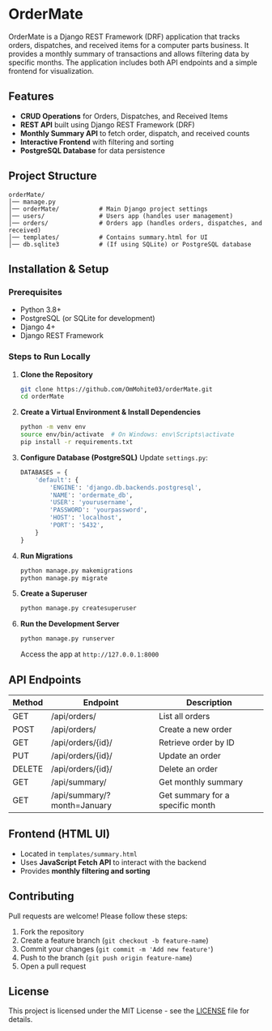 # OrderMate

OrderMate is a Django REST Framework (DRF) application that tracks orders, dispatches, and received items for a computer parts business. It provides a monthly summary of transactions and allows filtering data by specific months. The application includes both API endpoints and a simple frontend for visualization.

## Features
- **CRUD Operations** for Orders, Dispatches, and Received Items
- **REST API** built using Django REST Framework (DRF)
- **Monthly Summary API** to fetch order, dispatch, and received counts
- **Interactive Frontend** with filtering and sorting
- **PostgreSQL Database** for data persistence

## Project Structure
```
orderMate/
│── manage.py
│── orderMate/           # Main Django project settings
│── users/               # Users app (handles user management)
│── orders/              # Orders app (handles orders, dispatches, and received)
│── templates/           # Contains summary.html for UI
│── db.sqlite3           # (If using SQLite) or PostgreSQL database
```

## Installation & Setup

### Prerequisites
- Python 3.8+
- PostgreSQL (or SQLite for development)
- Django 4+
- Django REST Framework

### Steps to Run Locally
1. **Clone the Repository**
   ```bash
   git clone https://github.com/OmMohite03/orderMate.git
   cd orderMate
   ```

2. **Create a Virtual Environment & Install Dependencies**
   ```bash
   python -m venv env
   source env/bin/activate  # On Windows: env\Scripts\activate
   pip install -r requirements.txt
   ```

3. **Configure Database (PostgreSQL)**
   Update `settings.py`:
   ```python
   DATABASES = {
       'default': {
           'ENGINE': 'django.db.backends.postgresql',
           'NAME': 'ordermate_db',
           'USER': 'yourusername',
           'PASSWORD': 'yourpassword',
           'HOST': 'localhost',
           'PORT': '5432',
       }
   }
   ```

4. **Run Migrations**
   ```bash
   python manage.py makemigrations
   python manage.py migrate
   ```

5. **Create a Superuser**
   ```bash
   python manage.py createsuperuser
   ```

6. **Run the Development Server**
   ```bash
   python manage.py runserver
   ```
   Access the app at `http://127.0.0.1:8000`

## API Endpoints
| Method | Endpoint             | Description                   |
|--------|----------------------|-------------------------------|
| GET    | /api/orders/         | List all orders              |
| POST   | /api/orders/         | Create a new order           |
| GET    | /api/orders/{id}/    | Retrieve order by ID         |
| PUT    | /api/orders/{id}/    | Update an order              |
| DELETE | /api/orders/{id}/    | Delete an order              |
| GET    | /api/summary/        | Get monthly summary          |
| GET    | /api/summary/?month=January | Get summary for a specific month |

## Frontend (HTML UI)
- Located in `templates/summary.html`
- Uses **JavaScript Fetch API** to interact with the backend
- Provides **monthly filtering and sorting**

## Contributing
Pull requests are welcome! Please follow these steps:
1. Fork the repository
2. Create a feature branch (`git checkout -b feature-name`)
3. Commit your changes (`git commit -m 'Add new feature'`)
4. Push to the branch (`git push origin feature-name`)
5. Open a pull request

## License
This project is licensed under the MIT License - see the [LICENSE](LICENSE) file for details.

